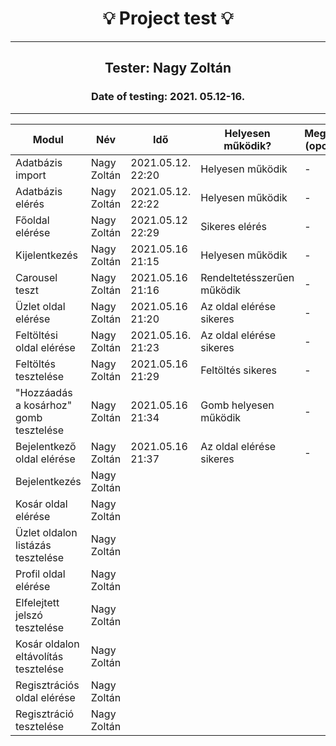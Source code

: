 <h1 align= "center">💡️ Project test 💡️</h1>
<hr>
<h2 align= "center"> Tester: Nagy Zoltán </h2>
<h3 align= "center"> Date of testing: 2021. 05.12-16. </h3>
<hr>

| Modul | Név | Idő | Helyesen működik? | Megjegyzés (opcionális) |
|-------|------|------|--------------------------|-----------|
| Adatbázis import | Nagy Zoltán | 2021.05.12. 22:20 | Helyesen működik | - |
| Adatbázis elérés | Nagy Zoltán | 2021.05.12. 22:22| Helyesen működik | - |
| Főoldal elérése | Nagy Zoltán | 2021.05.12 22:29 | Sikeres elérés | - |
| Kijelentkezés | Nagy Zoltán | 2021.05.16 21:15 | Helyesen működik | - |
| Carousel teszt | Nagy Zoltán | 2021.05.16 21:16 | Rendeltetésszerűen működik  | - |
| Üzlet oldal elérése | Nagy Zoltán | 2021.05.16 21:20 | Az oldal elérése sikeres | - |
| Feltöltési oldal elérése | Nagy Zoltán| 2021.05.16. 21:23  | Az oldal elérése sikeres | - |
| Feltöltés tesztelése | Nagy Zoltán | 2021.05.16 21:29 | Feltöltés sikeres | - |
| "Hozzáadás a kosárhoz" gomb tesztelése | Nagy Zoltán | 2021.05.16 21:34 | Gomb helyesen működik | - |
| Bejelentkező oldal elérése | Nagy Zoltán | 2021.05.16 21:37 | Az oldal elérése sikeres | - |
| Bejelentkezés | Nagy Zoltán |  |  |  |
| Kosár oldal elérése | Nagy Zoltán |  |  |  |
| Üzlet oldalon listázás tesztelése | Nagy Zoltán |  |  |  |  |
| Profil oldal elérése | Nagy Zoltán |  |  |   |
| Elfelejtett jelszó tesztelése| Nagy Zoltán |  |  |  |
| Kosár oldalon eltávolítás tesztelése | Nagy Zoltán |  |  |  |
| Regisztrációs oldal elérése | Nagy Zoltán |  |  |  |
| Regisztráció tesztelése| Nagy Zoltán |  |  |  |

